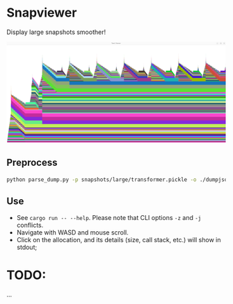 # Snapviewer

Display large snapshots smoother! 

![alt text](trace.png)

## Preprocess
```sh
python parse_dump.py -p snapshots/large/transformer.pickle -o ./dumpjson -d 0 -z
```

## Use
- See `cargo run -- --help`. Please note that CLI options `-z` and `-j` conflicts.
- Navigate with WASD and mouse scroll.
- Click on the allocation, and its details (size, call stack, etc.) will show in stdout;




# TODO:
...